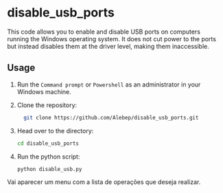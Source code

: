 # disable_usb_ports

This code allows you to enable and disable USB ports on computers running the Windows operating system. It does not cut power to the ports but instead disables them at the driver level, making them inaccessible.

## Usage

1. Run the `Command prompt` or `Powershell` as an administrator in your Windows machine.

2. Clone the repository: 

    ```bash
      git clone https://github.com/Alebep/disable_usb_ports.git
    ```

3. Head over to the directory: 

    ```bash
    cd disable_usb_ports
    ``` 
4. Run the python script:

    ```bash
    python disable_usb.py
    ```
Vai aparecer um menu com a lista de operações que deseja realizar.
